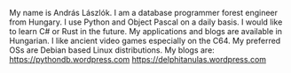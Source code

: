 My name is András Lászlók.
I am a database programmer forest engineer from Hungary.
I use Python and Object Pascal on a daily basis.
I would like to learn C# or Rust in the future.
My applications and blogs are available in Hungarian.
I like ancient video games especially on the C64.
My preferred OSs are Debian based Linux distributions.
My blogs are:
https://pythondb.wordpress.com
https://delphitanulas.wordpress.com




